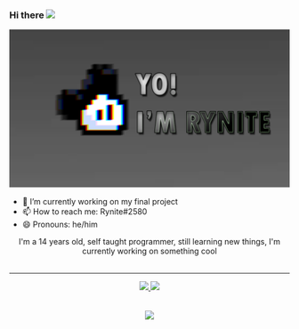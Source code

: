 ### Hi there <img src="https://raw.githubusercontent.com/MartinHeinz/MartinHeinz/master/wave.gif" width="30px">

![](https://github.com/UserDev987/UserDev987/blob/master/bg.png)

- 🔭 I’m currently working on my final project
- 📫 How to reach me: Rynite#2580
- 😄 Pronouns: he/him

</h2>
<p align="center">
    I'm a 14 years old, self taught programmer, still learning new things, I'm currently working on something cool
    
<br>
<br>

    
</p>
<hr/>
<p align="center">
    <a href="https://github.com/UserDev987/">
        <img src="https://github-readme-streak-stats.herokuapp.com?user=UserDev987&hide_border=true&background=0D1117&currStreakLabel=FFFFFF&sideLabels=FFFFFF&currStreakNum=FFFFFF&dates=FFFFFF&sideNums=FFFFFF&fire=00FF00&ring=00FF00&stroke=FFFFFFFF)](https://git.io/streak-stats" />
  </a> 
  <a href="https://github.com/UserDev987/">
        <img src="https://github-readme-stats.vercel.app/api?username=UserDev987&show_icons=true&theme=merko" />
  </a> 
<br>
<br>
<br>
<a href="https://github.com/UserDev987/">
        <img src="https://github-readme-stats.vercel.app/api/top-langs/?username=UserDev987&theme=merko&langs_count=8&layout=compact" />
  </a> 
</p>

